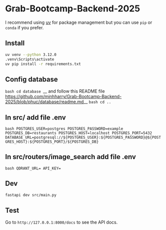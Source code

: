 # Grab-Bootcamp-Backend-2025

I recommend using [uv](https://github.com/astral-sh/uv) for package management but you can use `pip` or `conda` if you prefer.


## Install

```bash
uv venv --python 3.12.0
.venv\Scripts\activate
uv pip install -r requirements.txt
```
## Config database
``bash
cd database
``__
and follow this README file https://github.com/minhharry/Grab-Bootcamp-Backend-2025/blob/phuc/database/readme.md__
``bash
cd ..
``
## In src/ add file .env
``bash
POSTGRES_USER=postgres
POSTGRES_PASSWORD=example
POSTGRES_DB=restaurants
POSTGRES_HOST=localhost
POSTGRES_PORT=5432
DATABASE_URL=postgresql://${POSTGRES_USER}:${POSTGRES_PASSWORD}@${POSTGRES_HOST}:${POSTGRES_PORT}/${POSTGRES_DB}
``

## In src/routers/image_search add file .env
``bash
QDRANT_URL=
API_KEY=
``
## Dev

```bash
fastapi dev src/main.py
```

## Test

Go to `http://127.0.0.1:8000/docs` to see the API docs.